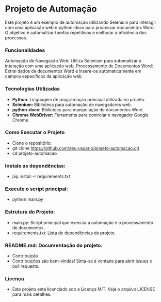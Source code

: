 # Projeto de Automação
Este projeto é um exemplo de automação utilizando Selenium para interagir com uma aplicação web e python-docx para processar documentos Word. O objetivo é automatizar tarefas repetitivas e melhorar a eficiência dos processos.

### Funcionalidades
Automação de Navegação Web: Utiliza Selenium para automatizar a interação com uma aplicação web.
Processamento de Documentos Word: Extrai dados de documentos Word e insere-os automaticamente em campos específicos da aplicação web.

### Tecnologias Utilizadas
- **Python:** Linguagem de programação principal utilizada no projeto.
- **Selenium:** Biblioteca para automação de navegadores web.
- **python-docx:** Biblioteca para manipulação de documentos Word.
- **Chrome WebDriver:** Ferramenta para controlar o navegador Google Chrome.

### Como Executar o Projeto
- Clone o repositório:
- git clone https://github.com/seu-usuario/projeto-automacao.git
- cd projeto-automacao

### Instale as dependências:
- pip install -r requirements.txt

### Execute o script principal:
- python main.py

### Estrutura do Projeto:
- main.py: Script principal que executa a automação e o processamento de documentos.
- requirements.txt: Lista de dependências do projeto.

### README.md: Documentação do projeto.
- Contribuição
- Contribuições são bem-vindas! Sinta-se à vontade para abrir issues e pull requests.

### Licença
- Este projeto está licenciado sob a Licença MIT. Veja o arquivo LICENSE para mais detalhes.
     
   
